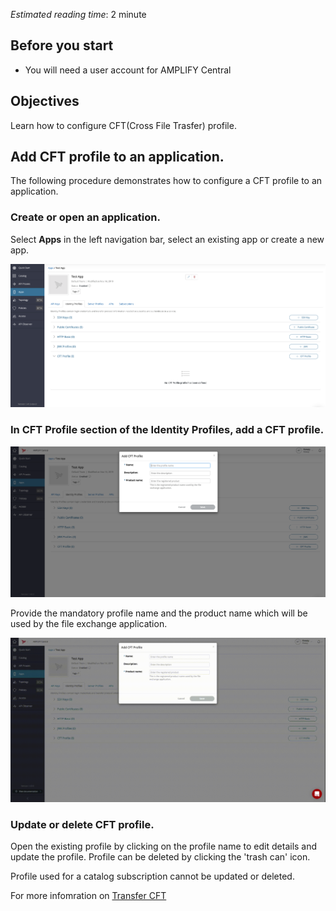 *Estimated reading time*: 2 minute

## Before you start

- You will need a user account for AMPLIFY Central

## Objectives

Learn how to configure CFT(Cross File Trasfer) profile.

## Add CFT profile to an application.

The following procedure demonstrates how to configure a CFT profile to an application.

### Create or open an application.

Select **Apps** in the left navigation bar, select an existing app or create a new app.

![App Identity Profiles](/static/Images/central/app_identity_profiles.png)

### In CFT Profile section of the Identity Profiles, add a CFT profile.

![CFT Profiles](/static/Images/central/cft_profile.png)

Provide the mandatory profile name and the product name which will be used by the file exchange application.

![CFT profile created](/static/Images/central/cft_profile_Save.gif)

### Update or delete CFT profile.

Open the existing profile by clicking on the profile name to edit details and update the profile. Profile can be deleted by clicking the 'trash can' icon.

Profile used for a catalog subscription cannot be updated or deleted.

For more infomration on [Transfer CFT](https://docs.axway.com/bundle/Transfer_CFT_322_UsersGuide_allOS_en_HTML5/page/Content/AxwayStartPage.htm)
